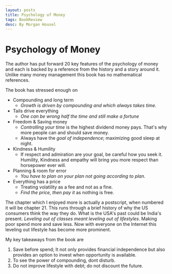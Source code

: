 ```yaml
---
layout: posts
title: Psychology of Money
tags: BookReview
desc: By Morgan Housel
---
```


# Psychology of Money

The author has put forward 20 key features of the psychology of money and each
is backed by a reference from the history and a story around it. Unlike many
money management this book has no mathematical references.

The book has stressed enough on
- Compounding and long term
    - *Growth is driven by compounding and which always takes time.*
- Tails drive everything
    - *One can be wrong half the time and still make a fortune*
- Freedom & Saving money
    - *Controlling your time* is the highest dividend money pays. That's why more
      people can and should save money.
    - Always have the *goal of independence*; maximizing good sleep at
      night.
- Kindness & Humility
    - If respect and admiration are your goal, be careful how you seek it.
      Humility, Kindness and empathy will bring you more respect than
      horsepower ever will.
- Planning & room for error
    - *You have to plan on your plan not going according to plan.*
- Everything has a price
    - Treating volatility as a fee and not as a fine.
    - *Find the price, then pay it* as nothing is free.


The chapter which I enjoyed more is actually a postscript, when numbered it will
be chapter 21. This runs through a brief history of why the US consumers think
the way they do. What is the USA's past could be India's present. *Leveling out of
classes meant leveling out of lifestyles*. Making poor spend more
and save less. Now with everyone on the Internet this leveling out lifestyle has
become more prominent.

My key takeaways from the book are

1. Save before spend; It not only provides financial independence but also
   provides an option to invest when opportunity is available.
2. To see the power of compounding, dont disturb.
3. Do not improve lifestyle with debt; do not discount the future.
